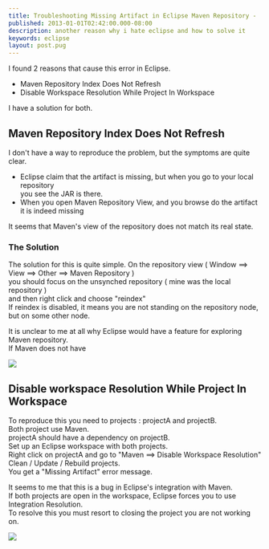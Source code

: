 ```yaml
---
title: Troubleshooting Missing Artifact in Eclipse Maven Repository - 
published: 2013-01-01T02:42:00.000-08:00
description: another reason why i hate eclipse and how to solve it
keywords: eclipse
layout: post.pug
---
```



I found 2 reasons that cause this error in Eclipse.  

*   Maven Repository Index Does Not Refresh
*   Disable Workspace Resolution While Project In Workspace

I have a solution for both.  

## Maven Repository Index Does Not Refresh

I don't have a way to reproduce the problem, but the symptoms are quite clear.  

*   Eclipse claim that the artifact is missing, but when you go to your local repository  
    you see the JAR is there.
*   When you open Maven Repository View, and you browse do the artifact it is indeed missing

It seems that Maven's view of the repository does not match its real state.

### The Solution

The solution for this is quite simple. On the repository view ( Window ==> View ==> Other ==> Maven Repository )  
you should focus on the unsynched repository ( mine was the local repository )  
and then right click and choose "reindex"  
If reindex is disabled, it means you are not standing on the repository node, but on some other node.  

It is unclear to me at all why Eclipse would have a feature for exploring Maven repository.  
If Maven does not have

[![](http://4.bp.blogspot.com/-nD2xn81cO0E/UMxUXbDcNXI/AAAAAAAAVLc/JRj_cSTJfbM/s320/eclipse_maven_repository.png)](http://4.bp.blogspot.com/-nD2xn81cO0E/UMxUXbDcNXI/AAAAAAAAVLc/JRj_cSTJfbM/s1600/eclipse_maven_repository.png)

## Disable workspace Resolution While Project In Workspace

To reproduce this you need to projects : projectA and projectB.  
Both project use Maven.  
projectA should have a dependency on projectB.  
Set up an Eclipse workspace with both projects.  
Right click on projectA and go to "Maven ==> Disable Workspace Resolution"  
Clean / Update / Rebuild projects.  
You get a "Missing Artifact" error message.  

It seems to me that this is a bug in Eclipse's integration with Maven.  
If both projects are open in the workspace, Eclipse forces you to use Integration Resolution.  
To resolve this you must resort to closing the project you are not working on.  

[![](http://4.bp.blogspot.com/--B3p3BBEQEg/UMxV_RVIVmI/AAAAAAAAVLo/QpiqMbhKUOk/s320/maven_enable_workspace_resolution.png)](http://4.bp.blogspot.com/--B3p3BBEQEg/UMxV_RVIVmI/AAAAAAAAVLo/QpiqMbhKUOk/s1600/maven_enable_workspace_resolution.png)

